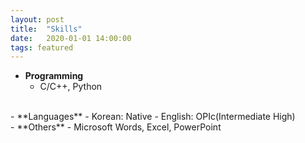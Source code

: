 ```yaml
---
layout: post
title:  "Skills"
date:   2020-01-01 14:00:00
tags: featured
---
```


- **Programming**
    - C/C++, Python  
<br>  
- **Languages**
    - Korean: Native
    - English: OPIc(Intermediate High)  
<br>   
- **Others**
    - Microsoft Words, Excel, PowerPoint
